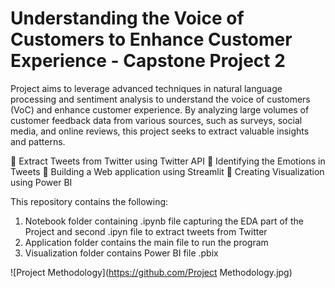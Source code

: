 # Understanding the Voice of Customers to Enhance Customer Experience - Capstone Project 2


Project aims to leverage advanced techniques in natural language processing and sentiment analysis to understand the voice of customers (VoC) and enhance customer experience.
By analyzing large volumes of customer feedback data from various sources, such as surveys, social media, and online reviews, this project seeks to extract valuable insights and patterns.

	Extract Tweets from Twitter using Twitter API
	Identifying the Emotions in Tweets
	Building a Web application using Streamlit
	Creating Visualization  using Power BI 


This repository contains the following:

  1. Notebook folder containing .ipynb file capturing the EDA part of the Project and second .ipyn file to extract tweets from Twitter
  2. Application folder contains the main file to run the program
  3.  Visualization folder contains Power BI file .pbix
  
  
  ![Project Methodology](https://github.com/Project Methodology.jpg)
